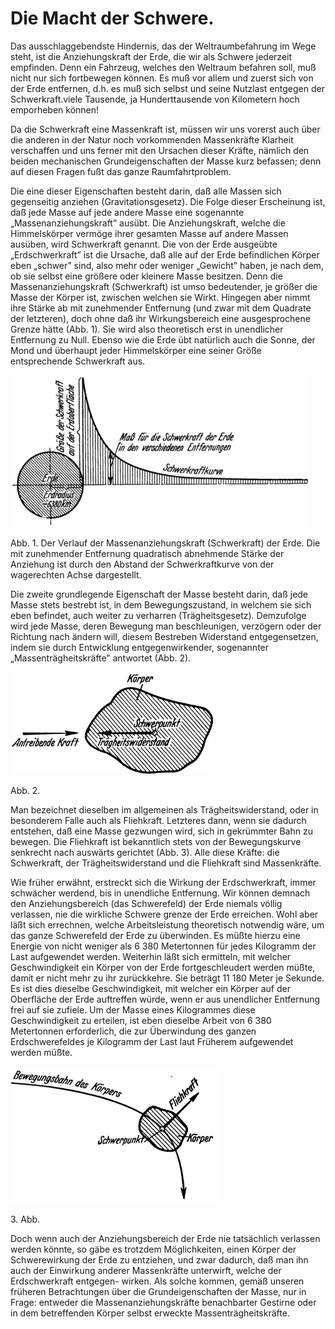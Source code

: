 Die Macht der Schwere.
======================

Das ausschlaggebendste Hindernis, das der Weltraumbefahrung
im Wege steht, ist die Anziehungskraft der Erde, die wir
als Schwere jederzeit empfinden. Denn ein Fahrzeug, welches
den Weltraum befahren soll, muß nicht nur sich fortbewegen
können. Es muß vor allem und zuerst sich von der Erde entfernen,
d.h. es muß sich selbst und seine Nutzlast entgegen der
Schwerkraft.viele Tausende, ja Hunderttausende von Kilometern
hoch emporheben können!

Da die Schwerkraft eine Massenkraft ist, müssen wir uns vorerst
auch über die anderen in der Natur noch vorkommenden
Massenkräfte Klarheit verschaffen und uns ferner mit den Ursachen
dieser Kräfte, nämlich den beiden mechanischen Grundeigenschaften
der Masse kurz befassen; denn auf diesen Fragen
fußt das ganze Raumfahrtproblem.

Die eine dieser Eigenschaften besteht darin, daß alle Massen
sich gegenseitig anziehen (Gravitationsgesetz). Die Folge
dieser Erscheinung ist, daß jede Masse auf jede andere Masse eine
sogenannte „Massenanziehungskraft” ausübt. Die Anziehungskraft,
welche die Himmelskörper vermöge ihrer gesamten Masse auf
andere Massen ausüben, wird Schwerkraft genannt. Die von
der Erde ausgeübte „Erdschwerkraft” ist die Ursache, daß alle auf
der Erde befindlichen Körper eben „schwer” sind, also mehr oder
weniger „Gewicht” haben, je nach dem, ob sie selbst eine größere
oder kleinere Masse besitzen. Denn die Massenanziehungskraft
(Schwerkraft) ist umso bedeutender, je größer die Masse der Körper
ist, zwischen welchen sie Wirkt. Hingegen aber nimmt ihre
Stärke ab mit zunehmender Entfernung (und zwar mit dem Quadrate
der letzteren), doch ohne daß ihr Wirkungsbereich eine
ausgesprochene Grenze hätte (Abb. 1). Sie wird also theoretisch
erst in unendlicher Entfernung zu Null. Ebenso wie die Erde
übt natürlich auch die Sonne, der Mond und überhaupt jeder
Himmelskörper eine seiner Größe entsprechende Schwerkraft aus.

<div class="image"><img alt="Der Verlauf der Massenanziehungskraft (Schwerkraft) der
Erde" src="abb01.png"/>
<p>Abb. 1. Der Verlauf der Massenanziehungskraft (Schwerkraft) der
Erde. Die mit zunehmender Entfernung quadratisch abnehmende Stärke der
Anziehung ist durch den Abstand der Schwerkraftkurve von der wagerechten
Achse dargestellt.</p></div>

Die zweite grundlegende Eigenschaft der Masse besteht darin,
daß jede Masse stets bestrebt ist, in dem Bewegungszustand,
in welchem sie sich eben befindet, auch weiter
zu verharren (Trägheitsgesetz). Demzufolge wird jede Masse,
deren Bewegung man beschleunigen, verzögern oder der Richtung 
nach ändern will, diesem Bestreben Widerstand entgegensetzen,
indem sie durch Entwicklung entgegenwirkender, sogenannter 
„Massenträgheitskräfte” antwortet (Abb. 2).

<div class="image"><img alt="Veranschaulichung der Massenträgheitskräfte" src="abb02.png"/>
<p>Abb. 2.</p></div>

Man bezeichnet dieselben im allgemeinen als Trägheitswiderstand,
oder in besonderem Falle auch als Fliehkraft. Letzteres
dann, wenn sie dadurch entstehen, daß eine Masse gezwungen wird,
sich in gekrümmter Bahn zu bewegen. Die Fliehkraft ist bekanntlich
stets von der Bewegungskurve senkrecht nach auswärts gerichtet
(Abb. 3). Alle diese Kräfte: die Schwerkraft, der Trägheitswiderstand
und die Fliehkraft sind Massenkräfte.

Wie früher erwähnt, erstreckt sich die Wirkung der Erdschwerkraft,
immer schwächer werdend, bis in unendliche Entfernung.
Wir können demnach den Anziehungsbereich
(das Schwerefeld) der Erde niemals völlig
verlassen, nie die wirkliche Schwere grenze der Erde erreichen.
Wohl aber läßt sich errechnen, welche Arbeitsleistung theoretisch
notwendig wäre, um das ganze Schwerefeld der Erde zu überwinden.
Es müßte hierzu eine Energie von nicht weniger als
6 380 Metertonnen für jedes Kilogramm der Last aufgewendet
werden. Weiterhin läßt sich ermitteln, mit welcher Geschwindigkeit
ein Körper von der Erde fortgeschleudert werden müßte, damit
er nicht mehr zu ihr zurückkehre. Sie beträgt 11 180 Meter je
Sekunde. Es ist dies dieselbe Geschwindigkeit, mit welcher ein
Körper auf der Oberfläche der Erde auftreffen würde, wenn er
aus unendlicher Entfernung frei auf sie zufiele. Um der Masse
eines Kilogrammes diese Geschwindigkeit zu erteilen, ist eben
dieselbe Arbeit von 6 380 Metertonnen erforderlich, die zur 
Überwindung des ganzen Erdschwerefeldes je Kilogramm der Last laut
Früherem aufgewendet werden müßte.

<div class="image"><img alt="Veranschaulichung der Fliehkraft" src="abb03.png"/><p>3. Abb.</p></div>

Doch wenn auch der Anziehungsbereich der Erde nie tatsächlich
verlassen werden könnte, so gäbe es trotzdem Möglichkeiten,
einen Körper der Schwerewirkung der Erde zu entziehen,
und zwar dadurch, daß man ihn auch der Einwirkung anderer
Massenkräfte unterwirft, welche der Erdschwerkraft entgegen-
wirken. Als solche kommen, gemäß unseren früheren Betrachtungen
über die Grundeigenschaften der Masse, nur in Frage: entweder
die Massenanziehungskräfte benachbarter Gestirne oder in dem
betreffenden Körper selbst erweckte Massenträgheitskräfte.

